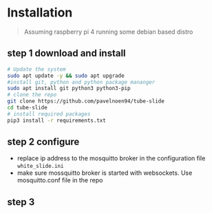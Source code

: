 # Installation

> Assuming raspberry pi 4 running some debian based distro

## step 1 download and install
```bash
# Update the system
sudo apt update -y && sudo apt upgrade
#install git, python and python package mananger
sudo apt install git python3 python3-pip
# clone the repo
git clone https://github.com/pavelnoen94/tube-slide
cd tube-slide
# install required packages
pip3 install -r requirements.txt

```
## step 2 configure
- replace ip address to the mosquitto broker in the configuration file `white_slide.ini`
- make sure mossquitto broker is started with websockets. Use mosquitto.conf file in the repo

## step 3 

